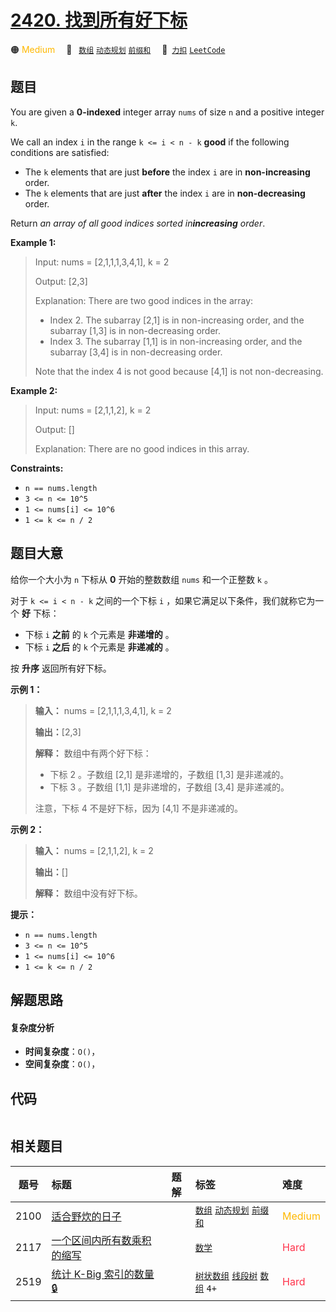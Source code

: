 # [2420. 找到所有好下标](https://2xiao.github.io/leetcode-js/problem/2420.html)

🟠 <font color=#ffb800>Medium</font>&emsp; 🔖&ensp; [`数组`](/tag/array.md) [`动态规划`](/tag/dynamic-programming.md) [`前缀和`](/tag/prefix-sum.md)&emsp; 🔗&ensp;[`力扣`](https://leetcode.cn/problems/find-all-good-indices) [`LeetCode`](https://leetcode.com/problems/find-all-good-indices)

## 题目

You are given a **0-indexed** integer array `nums` of size `n` and a positive
integer `k`.

We call an index `i` in the range `k <= i < n - k` **good** if the following
conditions are satisfied:

  * The `k` elements that are just **before** the index `i` are in **non-increasing** order.
  * The `k` elements that are just **after** the index `i` are in **non-decreasing** order.

Return _an array of all good indices sorted in**increasing** order_.



**Example 1:**

> Input: nums = [2,1,1,1,3,4,1], k = 2
> 
> Output: [2,3]
> 
> Explanation: There are two good indices in the array:
> - Index 2. The subarray [2,1] is in non-increasing order, and the subarray [1,3] is in non-decreasing order.
> - Index 3. The subarray [1,1] is in non-increasing order, and the subarray [3,4] is in non-decreasing order.
> 
> Note that the index 4 is not good because [4,1] is not non-decreasing.

**Example 2:**

> Input: nums = [2,1,1,2], k = 2
> 
> Output: []
> 
> Explanation: There are no good indices in this array.

**Constraints:**

  * `n == nums.length`
  * `3 <= n <= 10^5`
  * `1 <= nums[i] <= 10^6`
  * `1 <= k <= n / 2`


## 题目大意

给你一个大小为 `n` 下标从 **0**  开始的整数数组 `nums` 和一个正整数 `k` 。

对于 `k <= i < n - k` 之间的一个下标 `i` ，如果它满足以下条件，我们就称它为一个 **好**  下标：

  * 下标 `i` **之前** 的 `k` 个元素是 **非递增的**  。
  * 下标 `i` **之后**  的 `k` 个元素是 **非递减的**  。

按 **升序**  返回所有好下标。



**示例 1：**

> 
> 
> 
> 
> 
> **输入：** nums = [2,1,1,1,3,4,1], k = 2
> 
> **输出：**[2,3]
> 
> **解释：** 数组中有两个好下标：
> - 下标 2 。子数组 [2,1] 是非递增的，子数组 [1,3] 是非递减的。
> - 下标 3 。子数组 [1,1] 是非递增的，子数组 [3,4] 是非递减的。
> 
> 注意，下标 4 不是好下标，因为 [4,1] 不是非递减的。

**示例 2：**

> 
> 
> 
> 
> 
> **输入：** nums = [2,1,1,2], k = 2
> 
> **输出：**[]
> 
> **解释：** 数组中没有好下标。
> 
> 



**提示：**

  * `n == nums.length`
  * `3 <= n <= 10^5`
  * `1 <= nums[i] <= 10^6`
  * `1 <= k <= n / 2`


## 解题思路

#### 复杂度分析

- **时间复杂度**：`O()`，
- **空间复杂度**：`O()`，

## 代码

```javascript

```

## 相关题目

<!-- prettier-ignore -->
| 题号 | 标题 | 题解 | 标签 | 难度 |
| :------: | :------ | :------: | :------ | :------ |
| 2100 | [适合野炊的日子](https://leetcode.com/problems/find-good-days-to-rob-the-bank) |  |  [`数组`](/tag/array.md) [`动态规划`](/tag/dynamic-programming.md) [`前缀和`](/tag/prefix-sum.md) | <font color=#ffb800>Medium</font> |
| 2117 | [一个区间内所有数乘积的缩写](https://leetcode.com/problems/abbreviating-the-product-of-a-range) |  |  [`数学`](/tag/math.md) | <font color=#ff334b>Hard</font> |
| 2519 | [统计 K-Big 索引的数量 🔒](https://leetcode.com/problems/count-the-number-of-k-big-indices) |  |  [`树状数组`](/tag/binary-indexed-tree.md) [`线段树`](/tag/segment-tree.md) [`数组`](/tag/array.md) `4+` | <font color=#ff334b>Hard</font> |